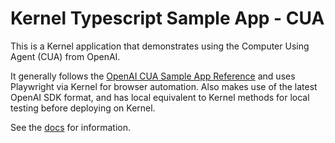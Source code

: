 # Kernel Typescript Sample App - CUA

This is a Kernel application that demonstrates using the Computer Using Agent (CUA) from OpenAI.

It generally follows the [OpenAI CUA Sample App Reference](https://github.com/openai/openai-cua-sample-app) and uses Playwright via Kernel for browser automation.
Also makes use of the latest OpenAI SDK format, and has local equivalent to Kernel methods for local testing before deploying on Kernel.

See the [docs](https://docs.onkernel.com/quickstart) for information.
